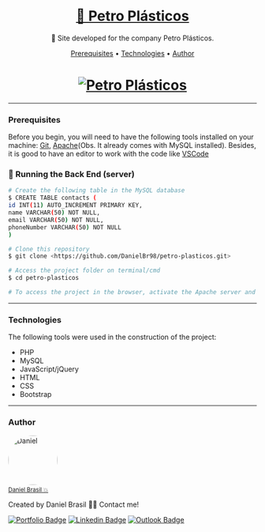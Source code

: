 <h1 align="center">
    <a target="blank" href="https://bit.ly/petroplasticos">🔗 Petro Plásticos</a>
</h1>
<p align="center">📌 Site developed for the company Petro Plásticos.</p>

<p align="center">
 <a href="#prerequisites">Prerequisites</a> • 
 <a href="#technologies">Technologies</a> • 
 <a href="#author">Author</a>
</p>

<h1 align="center">
  <a target="blank" href="https://bit.ly/petroplasticos"><img alt="Petro Plásticos" title="Petro Plásticos" src="https://user-images.githubusercontent.com/43521892/104857440-6899ac00-58f7-11eb-89df-c67419314d74.png"/></a>
</h1>

---
### Prerequisites

Before you begin, you will need to have the following tools installed on your machine:
[Git](https://git-scm.com), [Apache](https://www.apachefriends.org/index.html)(Obs. It already comes with MySQL installed). 
Besides, it is good to have an editor to work with the code like [VSCode](https://code.visualstudio.com/)

### 🎲 Running the Back End (server)

```bash
# Create the following table in the MySQL database
$ CREATE TABLE contacts (
id INT(11) AUTO_INCREMENT PRIMARY KEY,
name VARCHAR(50) NOT NULL,
email VARCHAR(50) NOT NULL,
phoneNumber VARCHAR(50) NOT NULL
)

# Clone this repository
$ git clone <https://github.com/DanielBr98/petro-plasticos.git>

# Access the project folder on terminal/cmd
$ cd petro-plasticos

# To access the project in the browser, activate the Apache server and the MySQL, and then go to <http://localhost/exchange-rates/>
```

---
### Technologies

The following tools were used in the construction of the project:

- PHP
- MySQL
- JavaScript/jQuery
- HTML
- CSS
- Bootstrap

---
### Author

<a href="https://danielbrasil.netlify.app/">
    <img style="border-radius: 50%;" src="https://avatars1.githubusercontent.com/u/43521892?s=460&u=a046dc36c1027811da0f562d64ea2fab5cab97de&v=4" width="100px;" alt="Daniel"/><a/><br>
<a href="https://danielbrasil.netlify.app/" title="Daniel Brasil"><small>Daniel Brasil 💥</small></a>

Created by Daniel Brasil 👋🏽 Contact me!

[![Portfolio Badge](https://img.shields.io/badge/-Portfolio-black?style=flat-square&link=https://danielbrasil.netlify.app/)](https://danielbrasil.netlify.app/)
[![Linkedin Badge](https://img.shields.io/badge/-Daniel-blue?style=flat-square&logo=Linkedin&logoColor=white&link=https://www.linkedin.com/in/daniel-brasil-de-lima-a9b61a143/)](https://www.linkedin.com/in/daniel-brasil-de-lima-a9b61a143/) 
[![Outlook Badge](https://img.shields.io/badge/-danielbrasild10@hotmail.com-blue?style=flat-square&link=mailto:danielbrasild10@hotmail.com)](mailto:danielbrasild10@hotmail.com)
